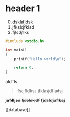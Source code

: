 # header 1

0. dsklafjdsk
0. jfksldjfklsd
0. fjlsdjflks


```c
#include <stdio.h>

int main()
{
    printf("Hello world\n");

    return 0;
}

```

aldjfls
> fsdjfldksa
> jfklasjdfladsj

**jafdljsa**
~~fjdslakjdf~~
__fjdaldjsflkaj__

[[database]]